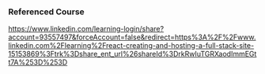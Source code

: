 ### Referenced Course

https://www.linkedin.com/learning-login/share?account=93557497&forceAccount=false&redirect=https%3A%2F%2Fwww.linkedin.com%2Flearning%2Freact-creating-and-hosting-a-full-stack-site-15153869%3Ftrk%3Dshare_ent_url%26shareId%3DrkRwIuTGRXaodImmEGtt7A%253D%253D
